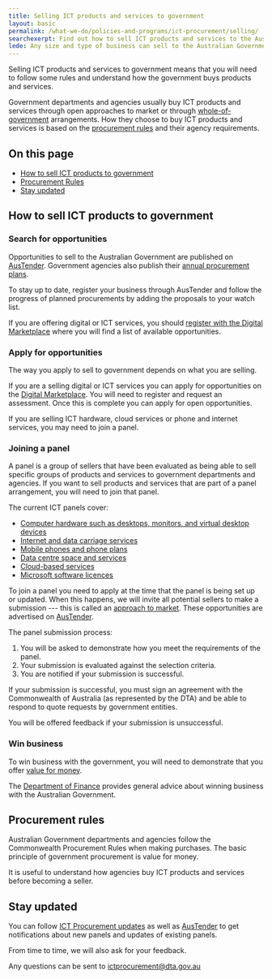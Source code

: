 ```yaml
---
title: Selling ICT products and services to government
layout: basic
permalink: /what-we-do/policies-and-programs/ict-procurement/selling/
searchexerpt: Find out how to sell ICT products and services to the Australian Government. 
lede: Any size and type of business can sell to the Australian Government. If you sell Information and Communication Technology (ICT), this information will help you understand how to sell your products and services to the Australian Government. 
---
```


Selling ICT products and services to government means that you will need to follow some rules and understand how the government buys products and services. 

Government departments and agencies usually buy ICT products and services through open approaches to market or through [whole-of-government](http://www.finance.gov.au/procurement/wog-procurement/) arrangements. How they choose to buy ICT products and services is based on the [procurement rules](#procurement-rules) and their agency requirements.  

<nav class="index-links">
  <h2>On this page</h2>
  <ul>
    <li>
      <a href="#how-to-sell-ict-products-to-government">
        How to sell ICT products to government
      </a>
    </li>
    <li>
       <a href="#procurement-rules">
        Procurement Rules
      </a>
    </li>
    <li>  
      <a href="#stay-updated">
        Stay updated
      </a>
    </li>
  </ul>
</nav> 

## How to sell ICT products to government

### Search for opportunities

Opportunities to sell to the Australian Government are published on [AusTender](https://www.tenders.gov.au/). Government agencies also publish their [annual procurement plans](https://www.tenders.gov.au/event=public.APP.list&tab=List%20By%20Agency).

To stay up to date, register your business through AusTender and follow the progress of planned procurements by adding the proposals to your watch list. 

If you are offering digital or ICT services, you should [register with the Digital Marketplace](https://marketplace.service.gov.au/sellers-guide) where you will find a list of available opportunities. 

### Apply for opportunities

The way you apply to sell to government depends on what you are selling.

If you are a selling digital or ICT services you can apply for opportunities on the [Digital Marketplace](https://marketplace.service.gov.au/become-a-seller). You will need to register and request an assessment. Once this is complete you can apply for open opportunities. 

If you are selling ICT hardware, cloud services or phone and internet services, you may need to join a panel. 

### Joining a panel

A panel is a group of sellers that have been evaluated as being able to sell specific groups of products and services to government departments and agencies. If you want to sell products and services that are part of a panel arrangement, you will need to join that panel. 

The current ICT panels cover:

- [Computer hardware such as desktops, monitors, and virtual desktop devices](http://finance.gov.au/policy-guides-procurement/whole-of-government-ict-hardware-panel/)
- [Internet and data carriage services](http://finance.gov.au/policy-guides-procurement/australian-government-telecommunications-arrangements/telecommunications-panels/)
- [Mobile phones and phone plans](http://finance.gov.au/policy-guides-procurement/australian-government-telecommunications-arrangements/telecommunications-panels/#Mobile_Panel)
- [Data centre space and services](http://finance.gov.au/tags/data-centres/)
- [Cloud-based services](http://www.finance.gov.au/policy-guides-procurement/cloud-services-panel/)
- [Microsoft software licences](https://www.tenders.gov.au/?event=public.atm.show&ATMUUID=7F4C32B5-0968-6025-74AF5136EB33444D)

To join a panel you need to apply at the time that the panel is being set up or updated. When this happens, we will invite all potential sellers to make a submission --- this is called an [approach to market](http://sellingtogov.finance.gov.au/faqs/process). These opportunities are advertised on [AusTender](https://www.tenders.gov.au/). 

The panel submission process:

1. You will be asked to demonstrate how you meet the requirements of the panel. 
2. Your submission is evaluated against the selection criteria. 
3. You are notified if your submission is successful.

If your submission is successful, you must sign an agreement with the Commonwealth of Australia (as represented by the DTA) and be able to respond to quote requests by government entities. 

You will be offered feedback if your submission is unsuccessful. 

### Win business

To win business with the government, you will need to demonstrate that you offer [value for money](http://sellingtogov.finance.gov.au/guide/getting-selected-to-supply-to-government). 

The [Department of Finance](http://sellingtogov.finance.gov.au/) provides general advice about winning business with the Australian Government. 

## Procurement rules

Australian Government departments and agencies follow the Commonwealth Procurement Rules when making purchases. The basic principle of government procurement is value for money. 

It is useful to understand how agencies buy ICT products and services before becoming a seller.

## Stay updated

You can follow [ICT Procurement updates](https://www.dta.gov.au/what-we-do/policies-and-programs/ict-procurement/updates/) as well as [AusTender](https://www.tenders.gov.au/) to get notifications about new panels and updates of existing panels. 

From time to time, we will also ask for your feedback. 

Any questions can be sent to [ictprocurement@dta.gov.au](mailto:ictprocurement@dta.gov.au) 
